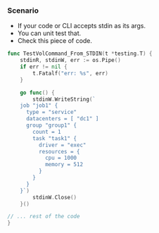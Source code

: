 
### Scenario

- If your code or CLI accepts stdin as its args.
- You can unit test that.
- Check this piece of code.

```go
func TestVolCommand_From_STDIN(t *testing.T) {
	stdinR, stdinW, err := os.Pipe()
	if err != nil {
		t.Fatalf("err: %s", err)
	}

	go func() {
		stdinW.WriteString(`
    job "job1" {
      type = "service"
      datacenters = [ "dc1" ]
      group "group1" {
        count = 1
        task "task1" {
          driver = "exec"
          resources = {
            cpu = 1000
            memory = 512
          }
        }
      }
    }`)
		stdinW.Close()
	}()

// ... rest of the code 
}
```
